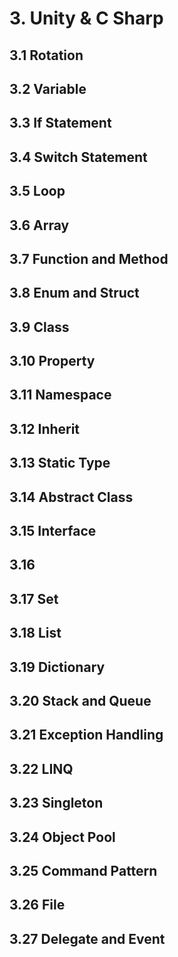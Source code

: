 # 3. Unity & C Sharp

## 3.1 Rotation

## 3.2 Variable

## 3.3 If Statement

## 3.4 Switch Statement

## 3.5 Loop

## 3.6 Array

## 3.7 Function and Method

## 3.8 Enum and Struct

## 3.9 Class

## 3.10 Property

## 3.11 Namespace

## 3.12 Inherit

## 3.13 Static Type

## 3.14 Abstract Class

## 3.15 Interface

## 3.16

## 3.17 Set

## 3.18 List

## 3.19 Dictionary

## 3.20 Stack and Queue

## 3.21 Exception Handling

## 3.22 LINQ

## 3.23 Singleton

## 3.24 Object Pool

## 3.25 Command Pattern

## 3.26 File

## 3.27 Delegate and Event
